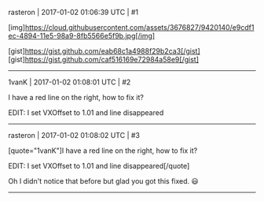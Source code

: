 rasteron | 2017-01-02 01:06:39 UTC | #1

[img]https://cloud.githubusercontent.com/assets/3676827/9420140/e9cdf1ec-4894-11e5-98a9-8fb5566e5f9b.jpg[/img]

[gist]https://gist.github.com/eab68c1a4988f29b2ca3[/gist]
[gist]https://gist.github.com/caf516169e72984a58e9[/gist]

-------------------------

1vanK | 2017-01-02 01:08:01 UTC | #2

I have a red line on the right, how to fix it?

EDIT: I set VXOffset to 1.01 and line disappeared

-------------------------

rasteron | 2017-01-02 01:08:02 UTC | #3

[quote="1vanK"]I have a red line on the right, how to fix it?

EDIT: I set VXOffset to 1.01 and line disappeared[/quote]

Oh I didn't notice that before but glad you got this fixed. :smiley:

-------------------------

